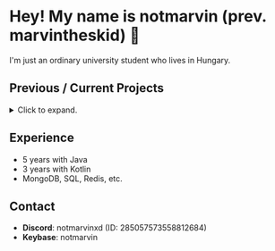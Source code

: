# Hey! My name is notmarvin (prev. marvintheskid) 👋
I'm just an ordinary university student who lives in Hungary.

## Previous / Current Projects
<details>
 <summary>Click to expand.</summary>
 
 * **MineSide (2018-2020)**
   * Server Development
   * Client Development
 * **OneChunk (2021-2023)**
   * Client Development
   * Server Development
 * **BalkerCraft (2021-)**
   * Server Development
 * **PvP Arcade (2021-)**
   * Server Development
 * **Legendary (2023-)**
   * Server Development
</details>

## Experience
* 5 years with Java
* 3 years with Kotlin
* MongoDB, SQL, Redis, etc.

## Contact
- **Discord**: notmarvinxd (ID: 285057573558812684)
- **Keybase**: notmarvin
